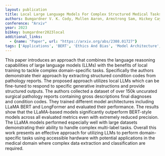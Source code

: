 ```yaml
---
layout: publication
title: Local Large Language Models For Complex Structured Medical Tasks
authors: Bumgardner V. K. Cody, Mullen Aaron, Armstrong Sam, Hickey Caylin, Talbert Jeff
conference: "Arxiv"
year: 2023
bibkey: bumgardner2023local
additional_links:
  - {name: "Paper", url: "https://arxiv.org/abs/2308.01727"}
tags: ['Applications', 'BERT', 'Ethics And Bias', 'Model Architecture', 'Training Techniques']
---
```

This paper introduces an approach that combines the language reasoning capabilities of large language models (LLMs) with the benefits of local training to tackle complex domain-specific tasks. Specifically the authors demonstrate their approach by extracting structured condition codes from pathology reports. The proposed approach utilizes local LLMs which can be fine-tuned to respond to specific generative instructions and provide structured outputs. The authors collected a dataset of over 150k uncurated surgical pathology reports containing gross descriptions final diagnoses and condition codes. They trained different model architectures including LLaMA BERT and LongFormer and evaluated their performance. The results show that the LLaMA-based models significantly outperform BERT-style models across all evaluated metrics even with extremely reduced precision. The LLaMA models performed especially well with large datasets demonstrating their ability to handle complex multi-label tasks. Overall this work presents an effective approach for utilizing LLMs to perform domain-specific tasks using accessible hardware with potential applications in the medical domain where complex data extraction and classification are required.
